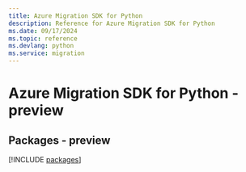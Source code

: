 ```yaml
---
title: Azure Migration SDK for Python
description: Reference for Azure Migration SDK for Python
ms.date: 09/17/2024
ms.topic: reference
ms.devlang: python
ms.service: migration
---
```

# Azure Migration SDK for Python - preview
## Packages - preview
[!INCLUDE [packages](migration-index.md)]